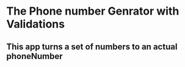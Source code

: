 # The Phone number Genrator with Validations
## This app turns a set of numbers to an actual phoneNumber